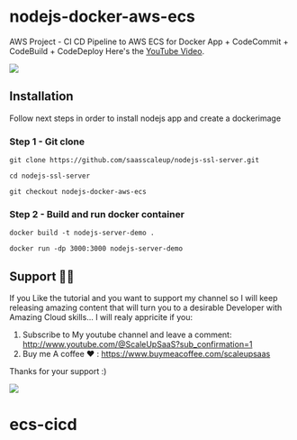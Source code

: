 # nodejs-docker-aws-ecs

AWS Project - CI CD Pipeline to AWS ECS for Docker App + CodeCommit + CodeBuild + CodeDeploy
Here's the [YouTube Video](https://youtu.be/knFabwOn1JE).

<a href="https://www.buymeacoffee.com/scaleupsaas"><img src="https://img.buymeacoffee.com/button-api/?text=Buy me a coffee&emoji=&slug=scaleupsaas&button_colour=BD5FFF&font_colour=ffffff&font_family=Cookie&outline_colour=000000&coffee_colour=FFDD00" /></a>


## Installation

Follow next steps in order to install nodejs app and create a dockerimage

### Step 1 - Git clone 

```
git clone https://github.com/saasscaleup/nodejs-ssl-server.git
```

```
cd nodejs-ssl-server
```

```
git checkout nodejs-docker-aws-ecs
```

### Step 2 - Build and run docker container

```
docker build -t nodejs-server-demo .
```

```
docker run -dp 3000:3000 nodejs-server-demo
```
  
## Support 🙏😃
  
 If you Like the tutorial and you want to support my channel so I will keep releasing amazing content that will turn you to a desirable Developer with Amazing Cloud skills... I will realy appricite if you:
 
 1. Subscribe to My youtube channel and leave a comment: http://www.youtube.com/@ScaleUpSaaS?sub_confirmation=1
 2. Buy me A coffee ❤️ : https://www.buymeacoffee.com/scaleupsaas

Thanks for your support :)

<a href="https://www.buymeacoffee.com/scaleupsaas"><img src="https://img.buymeacoffee.com/button-api/?text=Buy me a coffee&emoji=&slug=scaleupsaas&button_colour=FFDD00&font_colour=000000&font_family=Cookie&outline_colour=000000&coffee_colour=ffffff" /></a>

# ecs-cicd
